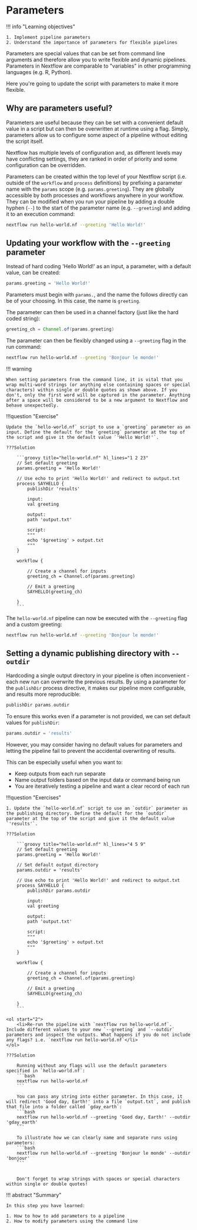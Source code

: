 # Parameters

!!! info "Learning objectives"

    1. Implement pipeline parameters
    2. Understand the importance of parameters for flexible pipelines

Parameters are special values that can be set from command line arguments and therefore allow you to write flexible and dynamic pipelines. Parameters in Nextflow are comparable to "variables" in other programming languages (e.g. R, Python).

Here you're going to update the script with parameters to make it more flexible.

## Why are parameters useful?

Parameters are useful because they can be set with a convenient default value in a script but can then be overwritten at runtime using a flag. Simply, parameters allow us to configure some aspect of a pipeline without editing the script itself.

Nextflow has multiple levels of configuration and, as different levels may have conflicting settings, they are ranked in order of priority and some configuration can be overridden.

Parameters can be created within the top level of your Nextflow script (i.e. outside of the `workflow` and `process` definitions) by prefixing a parameter name with the `params` scope (e.g. `params.greeting`). They are globally accessible by both processes and workflows anywhere in your workflow. They can be modified when you run your pipeline by adding a double hyphen (`--`) to the start of the parameter name (e.g. `--greeting`) and adding it to an execution command:

```bash
nextflow run hello-world.nf --greeting 'Hello World!'
```

## Updating your workflow with the `--greeting` parameter

Instead of hard coding 'Hello World!' as an input, a parameter, with a default value, can be created:

```groovy
params.greeting = 'Hello World!'
```

Parameters must begin with `params.`, and the name the follows directly can be of your choosing.
In this case, the name is `greeting`.

The parameter can then be used in a channel factory (just like the hard coded string):

```groovy
greeting_ch = Channel.of(params.greeting)
```

The parameter can then be flexibly changed using a `--greeting` flag in the run command:

```bash
nextflow run hello-world.nf --greeting 'Bonjour le monde!'
```

!!! warning

    When setting parameters from the command line, it is vital that you wrap multi-word strings (or anything else containing spaces or special characters) within single or double quotes as shown above. If you don't, only the first word will be captured in the parameter. Anything after a space will be considered to be a new argument to Nextflow and behave unexpectedly.

!!!question "Exercise"

    Update the `hello-world.nf` script to use a `greeting` parameter as an input. Define the default for the `greeting` parameter at the top of the script and give it the default value `'Hello World!'`.

    ???Solution

        ```groovy title="hello-world.nf" hl_lines="1 2 23"
        // Set default greeting
        params.greeting = 'Hello World!'

        // Use echo to print 'Hello World!' and redirect to output.txt
        process SAYHELLO {
            publishDir 'results'

            input:
            val greeting

            output:
            path 'output.txt'

            script:
            """
            echo '$greeting' > output.txt
            """
        }

        workflow {

            // Create a channel for inputs
            greeting_ch = Channel.of(params.greeting)

            // Emit a greeting
            SAYHELLO(greeting_ch)

        }
        ```

The `hello-world.nf` pipeline can now be executed with the `--greeting` flag and a custom greeting:

```bash
nextflow run hello-world.nf --greeting 'Bonjour le monde!'
```

## Setting a dynamic publishing directory with `--outdir`

Hardcoding a single output directory in your pipeline is often inconvenient -
each new run can overwrite the previous results. By using a parameter for the `publishDir`
process directive, it makes our pipeline more configurable, and results more reproducible:

```groovy
publishDir params.outdir
```

To ensure this works even if a parameter is not provided, we can set default values
for `publishDir`:

```groovy
params.outdir = 'results'
```

However, you may consider having no default values for parameters and letting the pipeline fail to prevent the accidental overwriting of results.

This can be especially useful when you want to:

- Keep outputs from each run separate
- Name output folders based on the input data or command being run
- You are iteratively testing a pipeline and want a clear record of each run

!!!question "Exercises"

    1. Update the `hello-world.nf` script to use an `outdir` parameter as the publishing directory. Define the default for the `outdir` parameter at the top of the script and give it the default value `'results'`.

    ???Solution

        ```groovy title="hello-world.nf" hl_lines="4 5 9"
        // Set default greeting
        params.greeting = 'Hello World!'

        // Set default output directory
        params.outdir = 'results'

        // Use echo to print 'Hello World!' and redirect to output.txt
        process SAYHELLO {
            publishDir params.outdir

            input:
            val greeting

            output:
            path 'output.txt'

            script:
            """
            echo '$greeting' > output.txt
            """
        }

        workflow {

            // Create a channel for inputs
            greeting_ch = Channel.of(params.greeting)

            // Emit a greeting
            SAYHELLO(greeting_ch)

        }
        ```

    <ol start="2">
        <li>Re-run the pipeline with `nextflow run hello-world.nf`. Include different values to your new `--greeting` and `--outdir` parameters and inspect the outputs. What happens if you do not include any flags? i.e. `nextflow run hello-world.nf`</li>
    </ol>

    ???Solution

        Running without any flags will use the default parameters specified in `hello-world.nf`:
        ```bash
        nextflow run hello-world.nf
        ```

        You can pass any string into either parameter. In this case, it will redirect 'Good day, Earth!' into a file `output.txt`, and publish that file into a folder called `gday_earth`:
        ```bash
        nextflow run hello-world.nf --greeting 'Good day, Earth!' --outdir 'gday_earth'
        ```

        To illustrate how we can clearly name and separate runs using parameters:
        ```bash
        nextflow run hello-world.nf --greeting 'Bonjour le monde' --outdir 'bonjour'
        ```


        Don't forget to wrap strings with spaces or special characters within single or double quotes!

!!! abstract "Summary"

    In this step you have learned:

    1. How to how to add parameters to a pipeline
    2. How to modify parameters using the command line
